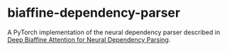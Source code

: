 # biaffine-dependency-parser

A PyTorch implementation of the neural dependency parser described in [Deep Biaffine Attention for Neural Dependency Parsing](https://arxiv.org/abs/1611.01734).
